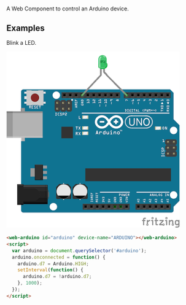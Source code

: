 # <web-arduino>
A Web Component to control an Arduino device.

## Examples
Blink a LED.

![Blink LED](./images/blink-led.png)

```html
<web-arduino id="arduino" device-name="ARDUINO"></web-arduino>
<script>
  var arduino = document.querySelector('#arduino');
  arduino.onconnected = function() {
    arduino.d7 = Arduino.HIGH;
    setInterval(function() {
      arduino.d7 = !arduino.d7;
    }, 1000);
  });
</script>
```
